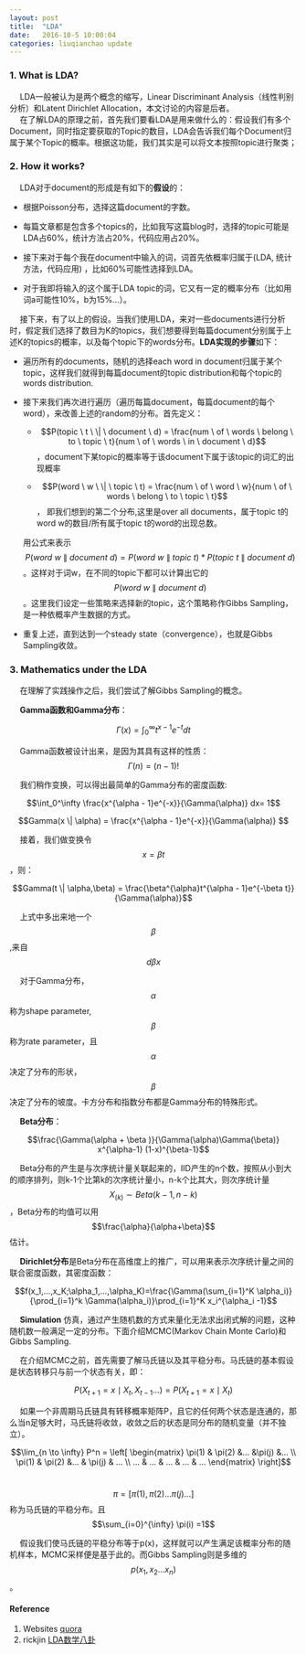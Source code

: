 ```yaml
---
layout: post
title:  "LDA"
date:   2016-10-5 10:00:04
categories: liuqianchao update
---
```



### 1. What is LDA?   

&emsp; LDA一般被认为是两个概念的缩写，Linear Discriminant Analysis（线性判别分析）和Latent Dirichlet Allocation，本文讨论的内容是后者。   
&emsp; 在了解LDA的原理之前，首先我们要看LDA是用来做什么的：假设我们有多个Document，同时指定要获取的Topic的数目，LDA会告诉我们每个Document归属于某个Topic的概率。根据这功能，我们其实是可以将文本按照topic进行聚类；

### 2. How it works?

&emsp; LDA对于document的形成是有如下的**假设**的：

- 根据Poisson分布，选择这篇document的字数。

- 每篇文章都是包含多个topics的，比如我写这篇blog时，选择的topic可能是LDA占60%，统计方法占20%，代码应用占20%。   
- 接下来对于每个我在document中输入的词，词首先依概率归属于(LDA, 统计方法，代码应用) ，比如60%可能性选择到LDA。   
- 对于我即将输入的这个属于LDA topic的词，它又有一定的概率分布（比如用词a可能性10%，b为15%...）。

&emsp; 接下来，有了以上的假设。当我们使用LDA，来对一些documents进行分析时，假定我们选择了数目为K的topics，我们想要得到每篇document分别属于上述K的topics的概率，以及每个topic下的words分布。**LDA实现的步骤**如下：

- 遍历所有的documents，随机的选择each word in document归属于某个topic，这样我们就得到每篇document的topic distribution和每个topic的words distribution.

- 接下来我们再次进行遍历（遍历每篇document，每篇document的每个word），来改善上述的random的分布。首先定义：

  - $$P(topic \ t  \ \| \ document \ d) = \frac{num \ of \ words \ belong \ to \ topic \ t}{num \ of \ words \ in \ document \ d}$$，document下某topic的概率等于该document下属于该topic的词汇的出现概率

  - $$P(word \ w  \ \| \ topic \ t) = \frac{num \ of \ word \ w}{num \ of \ words \ belong \ to \ topic \ t}$$， 即我们想到的第二个分布,这里是over all documents，属于topic t的word w的数目/所有属于topic t的word的出现总数。     

  用公式来表示$$P(word \ w  \ \| \ document \ d) = P(word \ w  \ \| \ topic \ t)*P(topic \ t  \ \| \ document \ d)$$。这样对于词w，在不同的topic下都可以计算出它的$$P(word \ w  \ \| \ document \ d)$$。这里我们设定一些策略来选择新的topic，这个策略称作Gibbs Sampling，是一种依概率产生数据的方式。

- 重复上述，直到达到一个steady state（convergence），也就是Gibbs Sampling收敛。

### 3. Mathematics under the LDA

&emsp; 在理解了实践操作之后，我们尝试了解Gibbs Sampling的概念。

&emsp; **Gamma函数和Gamma分布**：

$$\Gamma(x) = \int_0^\infty t^{x-1}e^{-t} dt$$

&emsp; Gamma函数被设计出来，是因为其具有这样的性质：$$\Gamma(n) = (n-1)!$$

&emsp; 我们稍作变换，可以得出最简单的Gamma分布的密度函数:

$$\int_0^\infty \frac{x^{\alpha - 1}e^{-x}}{\Gamma(\alpha)} dx= 1$$ 

$$Gamma(x \| \alpha) = \frac{x^{\alpha - 1}e^{-x}}{\Gamma(\alpha)} $$

&emsp; 接着，我们做变换令$$x = \beta t$$，则：

$$Gamma(t \| \alpha,\beta) = \frac{\beta^{\alpha}t^{\alpha - 1}e^{-\beta t}}{\Gamma(\alpha)}$$

&emsp; 上式中多出来地一个$$\beta$$,来自$$d\beta x $$

&emsp; 对于Gamma分布，$$\alpha$$称为shape parameter, $$\beta$$称为rate parameter，且$$\alpha$$决定了分布的形状，$$\beta$$决定了分布的坡度。卡方分布和指数分布都是Gamma分布的特殊形式。

&emsp; **Beta分布**：

$$\frac{\Gamma(\alpha + \beta )}{\Gamma(\alpha)\Gamma(\beta)} x^{\alpha-1} (1-x)^{\beta-1}$$

&emsp; Beta分布的产生是与次序统计量关联起来的，IID产生的n个数，按照从小到大的顺序排列，则k-1个比第k的次序统计量小，n-k个比其大，则次序统计量$$X_{(k)} \sim Beta(k-1, n-k)$$，Beta分布的均值可以用$$\frac{\alpha}{\alpha+\beta}$$估计。

&emsp; **Dirichlet分布**是Beta分布在高维度上的推广，可以用来表示次序统计量之间的联合密度函数，其密度函数：

$$f(x_1,...,x_K;\alpha_1,...,\alpha_K)=\frac{\Gamma(\sum_{i=1}^K \alpha_i)}{\prod_{i=1}^k \Gamma(\alpha_i)}\prod_{i=1}^K x_i^{\alpha_i -1}$$

&emsp; **Simulation** 仿真，通过产生随机数的方式来量化无法求出闭式解的问题，这种随机数一般满足一定的分布。下面介绍MCMC(Markov Chain Monte Carlo)和Gibbs Sampling.

&emsp; 在介绍MCMC之前，首先需要了解马氏链以及其平稳分布。马氏链的基本假设是状态转移只与前一个状态有关，即：

$$P(X_{t+1} = x \mid X_t,X_{t-1}...) = P(X_{t+1} = x \mid X_t)$$

&emsp; 如果一个非周期马氏链具有转移概率矩阵P，且它的任何两个状态是连通的，那么当n足够大时，马氏链将收敛，收敛之后的状态是同分布的随机变量（并不独立）。

$$\lim_{n \to \infty} P^n = \left[ \begin{matrix} \pi(1) & \pi(2) &... &\pi(j) &... \\ \pi(1) & \pi(2) &... & \pi(j) & ... \\ ... & ... & ... & ... & ... \end{matrix} \right]$$

&emsp; $$\pi = [\pi(1),\pi(2)...\pi(j)...]$$称为马氏链的平稳分布。且$$\sum_{i=0}^{\infty} \pi(i) =1$$

&emsp; 假设我们使马氏链的平稳分布等于p(x)，这样就可以产生满足该概率分布的随机样本，MCMC采样便是基于此的。而Gibbs Sampling则是多维的$$p(x_1,x_2...x_n)$$。

#### Reference
1. Websites [quora](https://www.quora.com/What-is-a-good-explanation-of-Latent-Dirichlet-Allocation)
2. rickjin [LDA数学八卦](http://www.52nlp.cn/lda-math-%E6%B1%87%E6%80%BB-lda%E6%95%B0%E5%AD%A6%E5%85%AB%E5%8D%A6)

